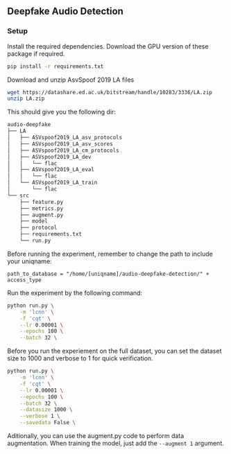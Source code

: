 ## Deepfake Audio Detection

### Setup
Install the required dependencies. Download the GPU version of these package if required.
``` bash
pip install -r requirements.txt
```
Download and unzip AsvSpoof 2019 LA files

```bash
wget https://datashare.ed.ac.uk/bitstream/handle/10283/3336/LA.zip
unzip LA.zip
```

This should give you the following dir:
``` bash
audio-deepfake
├── LA
│   ├── ASVspoof2019_LA_asv_protocols
│   ├── ASVspoof2019_LA_asv_scores
│   ├── ASVspoof2019_LA_cm_protocols
│   ├── ASVspoof2019_LA_dev
│   │   └── flac
│   ├── ASVspoof2019_LA_eval
│   │   └── flac
│   └── ASVspoof2019_LA_train
│       └── flac
└── src
    ├── feature.py
    ├── metrics.py
    ├── augment.py
    ├── model
    ├── protocol
    ├── requirements.txt
    └── run.py

```

Before running the experiment, remember to change the path to include your uniqname:

```
path_to_database = "/home/[uniqname]/audio-deepfake-detection/" + access_type
```

Run the experiment by the following command:

``` bash
python run.py \
    -m 'lcnn' \
    -f 'cqt' \
    --lr 0.00001 \
    --epochs 100 \
    --batch 32 \
```

Before you run the experiement on the full dataset, you can set the dataset size to 1000 and verbose to 1 for quick verification.
```bash
python run.py \
    -m 'lcnn' \
    -f 'cqt' \
    --lr 0.00001 \
    --epochs 100 \
    --batch 32 \
    --datasize 1000 \
    --verbose 1 \
    --savedata False \
```

Aditionally, you can use the augment.py code to perform data augmentation. When training the model, just add the `--augment 1` argument.

